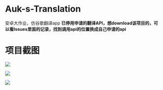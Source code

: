 # Auk-s-Translation
安卓大作业，仿谷歌翻译app
**已停用申请的翻译API，想download该项目的，可以看Issues里面的记录，找到调用api的位置换成自己申请的api**
# 项目截图
![](https://cdn.jsdelivr.net/gh/machangxin/Pic/img/20210313141708.png)

![](https://cdn.jsdelivr.net/gh/machangxin/Pic/img/20210313141709.png)



![](https://cdn.jsdelivr.net/gh/machangxin/Pic/img/20210313141710.png)
